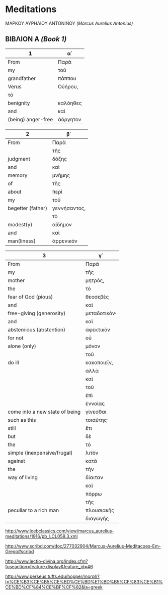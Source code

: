 # Meditations

ΜΑΡΚΟΥ ΑΥΡΗΛΙΟΥ ΑΝΤΩΝΙΝΟΥ <i>(Marcus Aurelius Antonius)</i>


## ΒΙΒΛΙΟΝ Α <i>(Book 1)</i>

1  |  α΄
--- | ---
From | Παρὰ
my | τοῦ 
grandfather | πάππου 
Verus | Οὐήρου, 
 | τὸ 
benignity | καλόηθες 
and | καὶ 
(being) anger-free | ἀόργητον

 2  |  β΄
--- | ---
From | Παρὰ 
     | τῆς 
judgment | δόξης 
and  | καὶ 
memory | μνήμης 
of   | τῆς 
about | περὶ 
my    | τοῦ 
begetter (father) | γεννήσαντος, 
     | τὸ 
modest(y) | αἰδῆμον 
and  | καὶ 
man(liness)  | ἀρρενικόν

3   |   γ΄
--- | ---
From | Παρὰ 
my   | τῆς 
mother    | μητρός, 
the | τὸ 
fear of God (pious)    | θεοσεβὲς 
and    | καὶ 
free-giving (generosity)    | μεταδοτικόν· 
and    | καὶ 
abstemious (abstention)    | ἀφεκτικὸν 
for not    | οὐ 
alone (only)    | μόνον 
    | τοῦ 
do ill   | κακοποιεῖν, 
    | ἀλλὰ 
    | καὶ 
    | τοῦ 
    | ἐπὶ 
    | ἐννοίας 
come into a new state of being    | γίνεσθαι 
such as this    | τοιαύτης· 
still    | ἔτι 
but    | δὲ 
the    | τὸ 
simple (inexpensive/frugal)    | λιτὸν 
against    | κατὰ 
the    | τὴν 
way of living    | δίαιταν 
    | καὶ 
    | πόρρω 
    | τῆς 
peculiar to a rich man    | πλουσιακῆς 
    | διαγωγῆς


http://www.loebclassics.com/view/marcus_aurelius-meditations/1916/pb_LCL058.3.xml

http://www.scribd.com/doc/277032904/Marcus-Aurelius-Meditacoes-Em-Grego#scribd

http://www.lectio-divina.org/index.cfm?fuseaction=feature.display&feature_id=46

http://www.perseus.tufts.edu/hopper/morph?l=%CE%B3%CE%B5%CE%BD%CE%BD%E1%BD%B5%CF%83%CE%B1%CE%BD%CF%84%CE%BF%CF%82&la=greek
